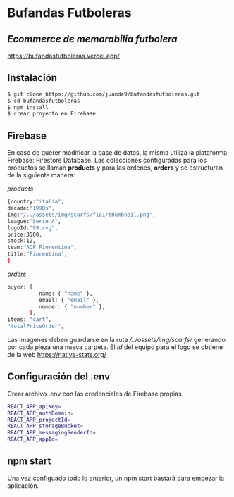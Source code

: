 # Bufandas Futboleras
## _Ecommerce de memorabilia futbolera_

https://bufandasfutboleras.vercel.app/

## Instalación

```sh
$ git clone https://github.com/juande9/bufandasfutboleras.git
$ cd bufandasfutboleras
$ npm install
$ crear proyecto en Firebase
```

## Firebase

En caso de querer modificar la base de datos, la misma utiliza la plataforma Firebase: Firestore Database. Las colecciones configuradas para los productos se llaman **products** y para las ordenes, **orders** y se estructuran de la siguiente manera:

*products*
```sh
{country:"italia",
decade:"1990s",
img:"/../assets/img/scarfs/fio1/thumbnail.png",
league:"Serie A",
logoId:"99.svg",
price:3500,
stock:12,
team:"ACF Fiorentina",
title:"Fiorentina",
}
```

*orders*

```sh
buyer: {
          name: { "name" },
          email: { "email" },
          number: { "number" },
       },
items: "cart",
"totalPriceOrder",
```

Las imagenes deben guardarse en la ruta */../assets/img/scarfs/* generando por cada pieza una nueva carpeta. El *id* del equipo para el logo se obtiene de la web https://native-stats.org/

## Configuración del .env
Crear archivo .env con las credenciales de Firebase propias.

```sh
REACT_APP_apiKey=
REACT_APP_authDomain=
REACT_APP_projectId=
REACT_APP_storageBucket=
REACT_APP_messagingSenderId=
REACT_APP_appId=
```

## npm start
Una vez configuado todo lo anterior, un npm start bastará para empezar la aplicación.
